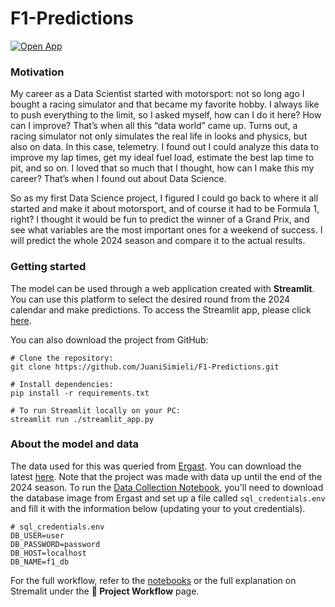 # F1-Predictions

[![Open App](https://static.streamlit.io/badges/streamlit_badge_black_white.svg)](https://f1-predictions-juanisimieli.streamlit.app/)

### Motivation

My career as a Data Scientist started with motorsport: not so long ago I bought a racing simulator and that became my favorite hobby. I always like to push everything to the limit, so I asked myself, how can I do it here? How can I improve? That’s when all this “data world” came up. Turns out, a racing simulator not only simulates the real life in looks and physics, but also on data. In this case, telemetry. I found out I could analyze this data to improve my lap times, get my ideal fuel load, estimate the best lap time to pit, and so on. I loved that so much that I thought, how can I make this my career? That’s when I found out about Data Science.

So as my first Data Science project, I figured I could go back to where it all started and make it about motorsport, and of course it had to be Formula 1, right? I thought it would be fun to predict the winner of a Grand Prix, and see what variables are the most important ones for a weekend of success. I will predict the whole 2024 season and compare it to the actual results.

### Getting started
The model can be used through a web application created with **Streamlit**. You can use this platform to select the desired round from the 2024 calendar and make predictions. To access the Streamlit app, please click [here](https://f1-predictions-juanisimieli.streamlit.app/). 

You can also download the project from GitHub:

``` 
# Clone the repository:
git clone https://github.com/JuaniSimieli/F1-Predictions.git

# Install dependencies:
pip install -r requirements.txt

# To run Streamlit locally on your PC:
streamlit run ./streamlit_app.py
```

### About the model and data
The data used for this was queried from [Ergast](https://ergast.com/mrd/). You can download the latest [here](https://ergast.com/mrd/db/). Note that the project was made with data up until the end of the 2024 season. To run the [Data Collection Notebook](https://github.com/JuaniSimieli/F1-Predictions/blob/main/notebooks/01_data_collection.ipynb), you'll need to download the database image from Ergast and set up a file called `sql_credentials.env` and fill it with the information below (updating your to yout credentials).

```
# sql_credentials.env 
DB_USER=user
DB_PASSWORD=password
DB_HOST=localhost
DB_NAME=f1_db
```

For the full workflow, refer to the [notebooks](https://github.com/JuaniSimieli/F1-Predictions/tree/main/notebooks) or the full explanation on Stremalit under the **🚀 Project Workflow** page.